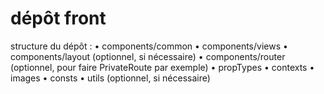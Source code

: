 # dépôt front

structure du dépôt :
    • components/common
    • components/views
    • components/layout (optionnel, si nécessaire)
    • components/router (optionnel, pour faire PrivateRoute par exemple)
    • propTypes
    • contexts
    • images
    • consts
    • utils (optionnel, si nécessaire)
